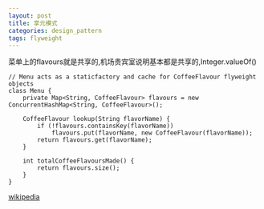 ```yaml
---
layout: post
title: 享元模式
categories: design_pattern
tags: flyweight
---
```


菜单上的flavours就是共享的,机场贵宾室说明基本都是共享的,Integer.valueOf()


    // Menu acts as a staticfactory and cache for CoffeeFlavour flyweight objects
    class Menu {
        private Map<String, CoffeeFlavour> flavours = new ConcurrentHashMap<String, CoffeeFlavour>();

        CoffeeFlavour lookup(String flavorName) {
            if (!flavours.containsKey(flavorName))
                flavours.put(flavorName, new CoffeeFlavour(flavorName));
            return flavours.get(flavorName);
        }

        int totalCoffeeFlavoursMade() {
            return flavours.size();
        }
    }


[wikipedia](https://en.wikipedia.org/wiki/Flyweight_pattern) 

